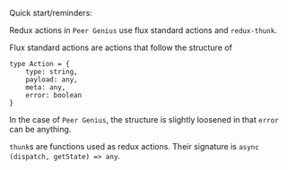 Quick start/reminders:

Redux actions in `Peer Genius` use flux standard actions and `redux-thunk`.

Flux standard actions are actions that follow the structure of
```flow js
type Action = {
	type: string,
	payload: any,
	meta: any,
	error: boolean
}
```

In the case of `Peer Genius`, the structure is slightly loosened in that `error` can be anything.

`thunk`s are functions used as redux actions. Their signature is `async (dispatch, getState) => any`.